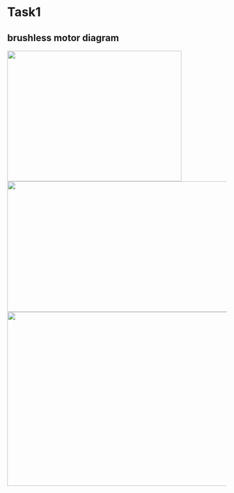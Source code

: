 # Task1

## brushless motor diagram

<img src="https://user-images.githubusercontent.com/109294776/183290354-15d681c2-72ff-425f-870d-aa0561f32fd5.png" width="400" height="300">


<img src="https://user-images.githubusercontent.com/109294776/183290467-cdd9a8ed-f6eb-49ba-b853-b04080bf2e1a.png" width="550" height="300">


<img src="https://user-images.githubusercontent.com/109294776/183290553-1bbba722-adc2-44b6-b455-4f5110b8bb73.png" width="550" height="400">


